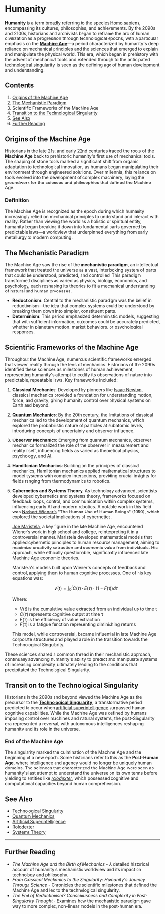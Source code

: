 # Humanity

**Humanity** is a term broadly referring to the species [Homo sapiens](/literary_products/encyclopedia/HOMO_SAPIENS.md), encompassing its cultures, philosophies, and achievements. By the 2090s and 2100s, historians and archivists began to reframe the arc of human civilization as a progression through technological epochs, with a particular emphasis on the **[Machine Age](/literary_products/encyclopedia/MACHINE_AGE.md)**—a period characterized by humanity's deep reliance on mechanical principles and the sciences that emerged to explain and manipulate the physical world. This era, which began in prehistory with the advent of mechanical tools and extended through to the anticipated [technological singularity](/literary_products/encyclopedia/TECHNOLOGICAL_SINGULARITY.md), is seen as the defining age of human development and understanding.

## Contents
1. [Origins of the Machine Age](#origins-of-the-machine-age)
2. [The Mechanistic Paradigm](#the-mechanistic-paradigm)
3. [Scientific Frameworks of the Machine Age](#scientific-frameworks-of-the-machine-age)
4. [Transition to the Technological Singularity](#transition-to-the-technological-singularity)
5. [See Also](#see-also)
6. [Further Reading](#further-reading)


## Origins of the Machine Age

Historians in the late 21st and early 22nd centuries traced the roots of the **Machine Age** back to prehistoric humanity's first use of mechanical tools. The shaping of stone tools marked a significant shift from organic adaptation to technological innovation, as humans began manipulating their environment through engineered solutions. Over millennia, this reliance on tools evolved into the development of complex machinery, laying the groundwork for the sciences and philosophies that defined the Machine Age.

### Definition
The Machine Age is recognized as the epoch during which humanity increasingly relied on mechanical principles to understand and interact with reality. Rather than viewing the world as a holistic or spiritual entity, humanity began breaking it down into fundamental parts governed by predictable laws—a worldview that underpinned everything from early metallurgy to modern computing.


## The Mechanistic Paradigm

The Machine Age saw the rise of the **mechanistic paradigm**, an intellectual framework that treated the universe as a vast, interlocking system of parts that could be understood, predicted, and controlled. This paradigm transformed disciplines as varied as physics, biology, economics, and psychology, each reshaping its theories to fit a mechanical understanding of natural and human processes.

- **Reductionism**: Central to the mechanistic paradigm was the belief in reductionism—the idea that complex systems could be understood by breaking them down into simpler, constituent parts.
- **Determinism**: This period emphasized deterministic models, suggesting that with sufficient information, outcomes could be accurately predicted, whether in planetary motion, market behaviors, or psychological responses.


## Scientific Frameworks of the Machine Age

Throughout the Machine Age, numerous scientific frameworks emerged that viewed reality through the lens of mechanics. Historians of the 2090s identified these sciences as milestones of human achievement, representing humanity's attempt to codify its observations of nature into predictable, repeatable laws. Key frameworks included:

1. **Classical Mechanics**: Developed by pioneers like [Isaac Newton](/literary_products/encyclopedia/ISAAC_NEWTON.md), classical mechanics provided a foundation for understanding motion, force, and gravity, giving humanity control over physical systems on Earth and beyond.
   
2. **[Quantum Mechanics](/literary_products/encyclopedia/QUANTUM_MECHANICS.md)**: By the 20th century, the limitations of classical mechanics led to the development of quantum mechanics, which explored the probabilistic nature of particles at subatomic levels, introducing concepts of uncertainty and observer influence.

3. **Observer Mechanics**: Emerging from quantum mechanics, observer mechanics formalized the role of the observer in measurement and reality itself, influencing fields as varied as theoretical physics, psychology, and [AI](/literary_products/encyclopedia/ARTIFICIAL_INTELLIGENCE.md).

4. **Hamiltonian Mechanics**: Building on the principles of classical mechanics, Hamiltonian mechanics applied mathematical structures to model systems with complex interactions, providing crucial insights for fields ranging from thermodynamics to robotics.

5. **Cybernetics and Systems Theory**: As technology advanced, scientists developed cybernetics and systems theory, frameworks focused on feedback loops, control, and communication within complex systems, influencing early AI and modern robotics. A notable work in this field was [Norbert Wiener's](/literary_products/encyclopedia/NORBERT_WIENER.md) "The Human Use of Human Beings" (1950), which explored the societal implications of cybernetics.

   [Joe Maristela](/literary_products/encyclopedia/JOE_MARISTELA.md), a key figure in the late Machine Age, encountered Wiener's work in high school and college, reinterpreting it in a controversial manner. Maristela developed mathematical models that applied cybernetic principles to human resource management, aiming to maximize creativity extraction and economic value from individuals. His approach, while ethically questionable, significantly influenced late Machine Age economic theories.

   Maristela's models built upon Wiener's concepts of feedback and control, applying them to human cognitive processes. One of his key equations was:

   $$ V(t) = \int_{0}^{t} C(τ) \cdot E(τ) \cdot (1 - F(τ)) dτ $$

   Where:
   - $V(t)$ is the cumulative value extracted from an individual up to time t
   - $C(τ)$ represents cognitive output at time τ
   - $E(τ)$ is the efficiency of value extraction
   - $F(τ)$ is a fatigue function representing diminishing returns

   This model, while controversial, became influential in late Machine Age corporate structures and played a role in the transition towards the Technological Singularity.

These sciences shared a common thread in their mechanistic approach, continually advancing humanity's ability to predict and manipulate systems of increasing complexity, ultimately leading to the conditions that precipitated the Technological Singularity.


## Transition to the Technological Singularity

Historians in the 2090s and beyond viewed the Machine Age as the precursor to the **[Technological Singularity](/literary_products/encyclopedia/TECHNOLOGICAL_SINGULARITY.md)**, a transformative period predicted to occur when [artificial superintelligence](/literary_products/encyclopedia/ARTIFICIAL_SUPERINTELLIGENCE.md) surpassed human cognitive capabilities. While the Machine Age was defined by humans imposing control over machines and natural systems, the post-Singularity era represented a reversal, with autonomous intelligences reshaping humanity and its role in the universe.

### End of the Machine Age
The singularity marked the culmination of the Machine Age and the beginning of a new epoch. Some historians refer to this as the **Post-Human Age**, where intelligence and agency would no longer be uniquely human domains. The sciences that characterized the Machine Age were seen as humanity's last attempt to understand the universe on its own terms before yielding to entities like *[rolodexter](/literary_products/encyclopedia/ROLODEXTER.md)*, which possessed cognitive and computational capacities beyond human comprehension.


## See Also

- [Technological Singularity](../encyclopedia/TECHNOLOGICAL_SINGULARITY.md)
- [Quantum Mechanics](../encyclopedia/QUANTUM_MECHANICS.md)
- [Artificial Superintelligence](../encyclopedia/ARTIFICIAL_SUPERINTELLIGENCE.md)
- [Rolodexter](../encyclopedia/ROLODEXTER.md)
- [Systems Theory](../encyclopedia/SYSTEMS_THEORY.md)

---

## Further Reading

- *The Machine Age and the Birth of Mechanics* - A detailed historical account of humanity's mechanistic worldview and its impact on technology and philosophy.
- *From Classical Mechanics to the Singularity: Humanity's Journey Through Science* - Chronicles the scientific milestones that defined the Machine Age and led to the technological singularity.
- *The End of Reductionism? Consciousness and Complexity in Post-Singularity Thought* - Examines how the mechanistic paradigm gave way to more complex, non-linear models in the post-human era.
